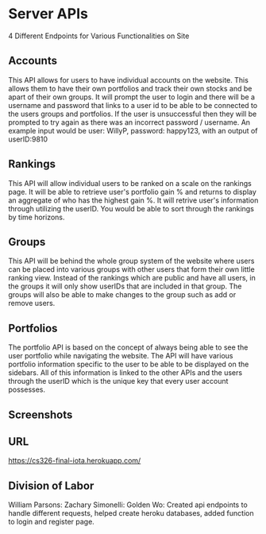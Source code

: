 # Server APIs
4 Different Endpoints for Various Functionalities on Site

## Accounts
This API allows for users to have individual accounts on the website. This allows them to have their own portfolios and track their own stocks and be apart of their own groups. It will prompt the user to login and there will be a username and password that links to a user id to be able to be connected to the users groups and portfolios. If the user is unsuccessful then they will be prompted to try again as there was an incorrect password / username. An example input would be user: WillyP, password: happy123, with an output of userID:9810

## Rankings
This API will allow individual users to be ranked on a scale on the rankings page. It will be able to retrieve user's portfolio gain % and returns to display an aggregate of who has the highest gain %. It will retrive user's information through utilizing the userID. You would be able to sort through the rankings by time horizons.

## Groups
This API will be behind the whole group system of the website where users can be placed into various groups with other users that form their own little ranking view. Instead of the rankings which are public and have all users, in the groups it will only show userIDs that are included in that group. The groups will also be able to make changes to the group such as add or remove users. 

## Portfolios
The portfolio API is based on the concept of always being able to see the user portfolio while navigating the website. The API will have various portfolio information specific to the user to be able to be displayed on the sidebars. All of this information is linked to the other APIs and the users through the userID which is the unique key that every user account possesses. 

## Screenshots

## URL 
https://cs326-final-iota.herokuapp.com/

## Division of Labor
William Parsons:
Zachary Simonelli:
Golden Wo: Created api endpoints to handle different requests, helped create heroku databases, added function to login and register page.